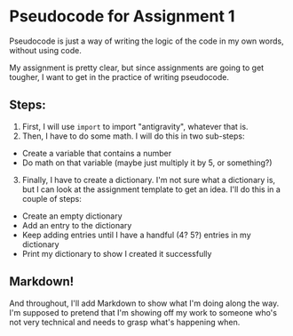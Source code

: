 # Pseudocode for Assignment 1

Pseudocode is just a way of writing the logic of the code in my own words, without using code.

My assignment is pretty clear, but since assignments are going to get tougher, I want to get in the practice of writing pseudocode.

## Steps:

1. First, I will use `import` to import "antigravity", whatever that is.
2. Then, I have to do some math.  I will do this in two sub-steps:

  * Create a variable that contains a number
  * Do math on that variable (maybe just multiply it by 5, or something?)


3. Finally, I have to create a dictionary.  I'm not sure what a dictionary is, but I can look at the assignment template to get an idea.  I'll do this in a couple of steps:

  * Create an empty dictionary 
  * Add an entry to the dictionary
  * Keep adding entries until I have a handful (4? 5?) entries in my dictionary
  * Print my dictionary to show I created it successfully

## Markdown!

And throughout, I'll add Markdown to show what I'm doing along the way.  I'm supposed to pretend that I'm showing off my work to someone who's not very technical and needs to grasp what's happening when. 
